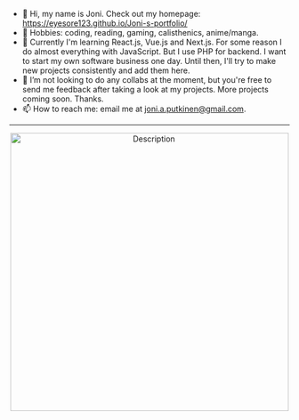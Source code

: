 - 👋 Hi, my name is Joni. Check out my homepage: https://eyesore123.github.io/Joni-s-portfolio/
- 👀 Hobbies: coding, reading, gaming, calisthenics, anime/manga.
- 🌱 Currently I'm learning React.js, Vue.js and Next.js. For some reason I do almost everything with JavaScript. But I use PHP for backend.
  I want to start my own software business one day. Until then, I'll try to make new projects consistently and add them here.
- 💞️ I’m not looking to do any collabs at the moment, but you're free to send me feedback after taking a look at my projects. More projects coming soon. Thanks.
- 📫 How to reach me: email me at joni.a.putkinen@gmail.com.

----------------------------------------------------------------------


<div align="center">
<img src="https://github.com/user-attachments/assets/a3027eb1-70ec-4d4a-a2cd-e0ff1aed7af2" alt="Description" width="500" height="auto">
</div>


<!---
Eyesore123/Eyesore123 is a ✨ special ✨ repository because its `README.md` (this file) appears on your GitHub profile.
You can click the Preview link to take a look at your changes.
--->
